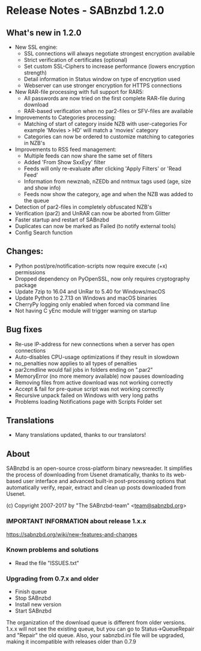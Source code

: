 Release Notes  -  SABnzbd 1.2.0
====================================

## What's new in 1.2.0
- New SSL engine:
  * SSL connections will always negotiate strongest encryption available
  * Strict verification of certificates (optional)
  * Set custom SSL-Ciphers to increase performance (lowers encryption strength)
  * Detail information in Status window on type of encryption used
  * Webserver can use stronger encryption for HTTPS connections
- New RAR-file processing with full support for RAR5:
  * All passwords are now tried on the first complete RAR-file during download
  * RAR-based verification when no par2-files or SFV-files are available
- Improvements to Categories processing:
  * Matching of start of category inside NZB with user-categories
    For example 'Movies > HD' will match a 'movies' category
  * Categories can now be ordered to customize matching to categories in NZB's
- Improvements to RSS feed management:
  * Multiple feeds can now share the same set of filters
  * Added 'From Show SxxEyy' filter
  * Feeds will only re-evaluate after clicking 'Apply Filters' or 'Read Feed'
  * Information from newznab, nZEDb and nntmux tags used (age, size and show info)
  * Feeds now show the category, age and when the NZB was added to the queue
- Detection of par2-files in completely obfuscated NZB's
- Verification (par2) and UnRAR can now be aborted from Glitter
- Faster startup and restart of SABnzbd
- Duplicates can now be marked as Failed (to notify external tools)
- Config Search function

## Changes:
- Python post/pre/notification-scripts now require execute (+x) permissions
- Dropped dependency on PyOpenSSL, now only requires cryptography package
- Update 7zip to 16.04 and UnRar to 5.40 for Windows/macOS
- Update Python to 2.7.13 on Windows and macOS binaries
- CherryPy logging only enabled when forced via command line
- Not having C yEnc module will trigger warning on startup

## Bug fixes
- Re-use IP-address for new connections when a server has open connections
- Auto-disables CPU-usage optimizations if they result in slowdown
- no_penalties now applies to all types of penalties
- par2cmdline would fail jobs in folders ending on ".par2"
- MemoryError (no more memory available) now pauses downloading
- Removing files from active download was not working correctly
- Accept & fail for pre-queue script was not working correctly
- Recursive unpack failed on Windows with very long paths
- Problems loading Notifications page with Scripts Folder set

## Translations
- Many translations updated, thanks to our translators!

## About
  SABnzbd is an open-source cross-platform binary newsreader.
  It simplifies the process of downloading from Usenet dramatically,
  thanks to its web-based user interface and advanced
  built-in post-processing options that automatically verify, repair,
  extract and clean up posts downloaded from Usenet.

  (c) Copyright 2007-2017 by "The SABnzbd-team" \<team@sabnzbd.org\>

### IMPORTANT INFORMATION about release 1.x.x
<https://sabnzbd.org/wiki/new-features-and-changes>

### Known problems and solutions
- Read the file "ISSUES.txt"

### Upgrading from 0.7.x and older
- Finish queue
- Stop SABnzbd
- Install new version
- Start SABnzbd

The organization of the download queue is different from older versions.
1.x.x will not see the existing queue, but you can go to
Status->QueueRepair and "Repair" the old queue.
Also, your sabnzbd.ini file will be upgraded, making it
incompatible with releases older than 0.7.9
